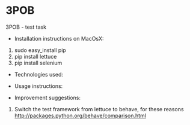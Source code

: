 3POB
====

3POB - test task
* Installation instructions on MacOsX:
1. sudo easy_install pip
2. pip install lettuce
3. pip install selenium

* Technologies used:

* Usage instructions:
* Improvement suggestions:
1. Switch the test framework from lettuce to behave, for these reasons http://packages.python.org/behave/comparison.html
